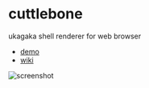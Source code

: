 # cuttlebone

ukagaka shell renderer for web browser

+ [demo](https://ikagaka.github.io/cuttlebone/demo/playground.html)
+ [wiki](https://github.com/Ikagaka/cuttlebone/wiki/)

![screenshot](https://raw.githubusercontent.com/Ikagaka/cuttlebone/master/screenshot.png)
